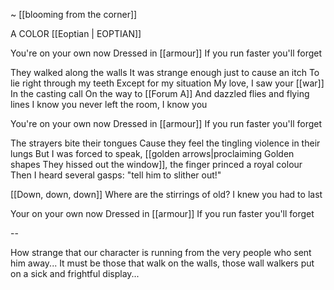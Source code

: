 ~ [[blooming from the corner]]

A COLOR [[Eoptian | EOPTIAN]]

You're on your own now
Dressed in [[armour]]
If you run faster you'll forget

They walked along the walls
It was strange enough just to cause an itch
To lie right through my teeth
Except for my situation
My love, I saw your [[war]]
In the casting call
On the way to [[Forum A]]
And dazzled flies and flying lines
I know you never left the room, I know you

You're on your own now
Dressed in [[armour]]
If you run faster you'll forget

The strayers bite their tongues
Cause they feel the tingling violence in their lungs
But I was forced to speak, [[golden arrows|proclaiming Golden shapes They hissed out the window]], the finger princed a royal colour
Then I heard several gasps: "tell him to slither out!"

[[Down, down, down]]
Where are the stirrings of old?
I knew you had to last

Your on your own now
Dressed in [[armour]]
If you run faster you'll forget

--

How strange that our character is running from the very people who sent him away...
It must be those that walk on the walls, those wall walkers put on a sick and frightful display...